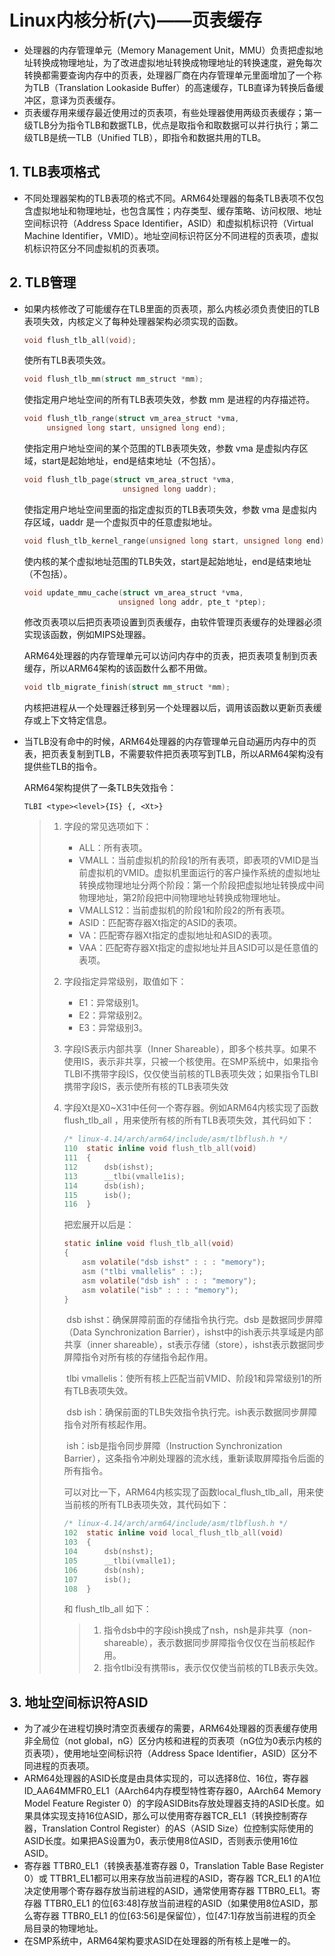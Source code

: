 # Linux内核分析(六)——页表缓存

- 处理器的内存管理单元（Memory Management Unit，MMU）负责把虚拟地址转换成物理地址，为了改进虚拟地址转换成物理地址的转换速度，避免每次转换都需要查询内存中的页表，处理器厂商在内存管理单元里面增加了一个称为TLB（Translation Lookaside Buffer）的高速缓存，TLB直译为转换后备缓冲区，意译为页表缓存。
- 页表缓存用来缓存最近使用过的页表项，有些处理器使用两级页表缓存；第一级TLB分为指令TLB和数据TLB，优点是取指令和取数据可以并行执行；第二级TLB是统一TLB（Unified TLB），即指令和数据共用的TLB。

## 1.  TLB表项格式

- 不同处理器架构的TLB表项的格式不同。ARM64处理器的每条TLB表项不仅包含虚拟地址和物理地址，也包含属性；内存类型、缓存策略、访问权限、地址空间标识符（Address Space Identifier，ASID）和虚拟机标识符（Virtual Machine Identifier，VMID）。地址空间标识符区分不同进程的页表项，虚拟机标识符区分不同虚拟机的页表项。

## 2. TLB管理

- 如果内核修改了可能缓存在TLB里面的页表项，那么内核必须负责使旧的TLB表项失效，内核定义了每种处理器架构必须实现的函数。

  ```c
  void flush_tlb_all(void);
  ```

  使所有TLB表项失效。

  ```c
  void flush_tlb_mm(struct mm_struct *mm);
  ```

  使指定用户地址空间的所有TLB表项失效，参数 mm 是进程的内存描述符。

  ```c
  void flush_tlb_range(struct vm_area_struct *vma,
       unsigned long start, unsigned long end);
  ```

  使指定用户地址空间的某个范围的TLB表项失效，参数 vma 是虚拟内存区域，start是起始地址，end是结束地址（不包括）。

  ```c
  void flush_tlb_page(struct vm_area_struct *vma,
     				    unsigned long uaddr);
  ```

  使指定用户地址空间里面的指定虚拟页的TLB表项失效，参数 vma 是虚拟内存区域，uaddr 是一个虚拟页中的任意虚拟地址。

  ```c
  void flush_tlb_kernel_range(unsigned long start, unsigned long end);
  ```

  使内核的某个虚拟地址范围的TLB失效，start是起始地址，end是结束地址（不包括）。

  ```c
  void update_mmu_cache(struct vm_area_struct *vma,
    				   unsigned long addr, pte_t *ptep);
  ```

  修改页表项以后把页表项设置到页表缓存，由软件管理页表缓存的处理器必须实现该函数，例如MIPS处理器。

  ARM64处理器的内存管理单元可以访问内存中的页表，把页表项复制到页表缓存，所以ARM64架构的该函数什么都不用做。

  ```c
  void tlb_migrate_finish(struct mm_struct *mm);
  ```

  内核把进程从一个处理器迁移到另一个处理器以后，调用该函数以更新页表缓存或上下文特定信息。

- 当TLB没有命中的时候，ARM64处理器的内存管理单元自动遍历内存中的页表，把页表复制到TLB，不需要软件把页表项写到TLB，所以ARM64架构没有提供些TLB的指令。 

  ARM64架构提供了一条TLB失效指令：

  ```
  TLBI <type><level>{IS} {, <Xt>}
  ```

  > 1. 字段<type>的常见选项如下：
  >    - ALL：所有表项。
  >    - VMALL：当前虚拟机的阶段1的所有表项，即表项的VMID是当前虚拟机的VMID。虚拟机里面运行的客户操作系统的虚拟地址转换成物理地址分两个阶段：第一个阶段把虚拟地址转换成中间物理地址，第2阶段把中间物理地址转换成物理地址。
  >    - VMALLS12：当前虚拟机的阶段1和阶段2的所有表项。
  >    - ASID：匹配寄存器Xt指定的ASID的表项。
  >    - VA：匹配寄存器Xt指定的虚拟地址和ASID的表项。
  >    - VAA：匹配寄存器Xt指定的虚拟地址并且ASID可以是任意值的表项。
  > 2. 字段<level>指定异常级别，取值如下：
  >    - E1：异常级别1。
  >    - E2：异常级别2。
  >    - E3：异常级别3。
  >
  > 3. 字段IS表示内部共享（Inner Shareable），即多个核共享。如果不使用IS，表示非共享，只被一个核使用。在SMP系统中，如果指令TLBI不携带字段IS，仅仅使当前核的TLB表项失效；如果指令TLBI携带字段IS，表示使所有核的TLB表项失效
  >
  > 4. 字段Xt是X0~X31中任何一个寄存器。例如ARM64内核实现了函数 flush_tlb_all ，用来使所有核的所有TLB表项失效，其代码如下：
  >
  >    ```c
  >    /* linux-4.14/arch/arm64/include/asm/tlbflush.h */
  >    110  static inline void flush_tlb_all(void)
  >    111  {
  >    112  	dsb(ishst);
  >    113  	__tlbi(vmalle1is);
  >    114  	dsb(ish);
  >    115  	isb();
  >    116  }
  >    ```
  >
  >    把宏展开以后是：
  >
  >    ```c
  >    static inline void flush_tlb_all(void)
  >    {
  >        asm volatile("dsb ishst" : : : "memory");
  >        asm ("tlbi vmallelis" : :);
  >        asm volatile("dsb ish" : : : "memory");
  >        asm volatile("isb" : : : "memory");
  >    }
  >    ```
  >
  >    ​        dsb ishst：确保屏障前面的存储指令执行完。dsb 是数据同步屏障（Data Synchronization Barrier），ishst中的ish表示共享域是内部共享（inner shareable），st表示存储（store），ishst表示数据同步屏障指令对所有核的存储指令起作用。
  >
  >    ​        tlbi vmallelis：使所有核上匹配当前VMID、阶段1和异常级别1的所有TLB表项失效。
  >
  >    ​         dsb ish：确保前面的TLB失效指令执行完。ish表示数据同步屏障指令对所有核起作用。
  >
  >    ​          ish：isb是指令同步屏障（Instruction Synchronization Barrier），这条指令冲刷处理器的流水线，重新读取屏障指令后面的所有指令。
  >
  >    ​         可以对比一下，ARM64内核实现了函数local_flush_tlb_all，用来使当前核的所有TLB表项失效，其代码如下：
  >
  >    ```c
  >    /* linux-4.14/arch/arm64/include/asm/tlbflush.h */
  >    102  static inline void local_flush_tlb_all(void)
  >    103  {
  >    104  	dsb(nshst);
  >    105  	__tlbi(vmalle1);
  >    106  	dsb(nsh);
  >    107  	isb();
  >    108  }
  >    ```
  >
  >    和 flush_tlb_all 如下：
  >
  >    > 1. 指令dsb中的字段ish换成了nsh，nsh是非共享（non-shareable），表示数据同步屏障指令仅仅在当前核起作用。
  >    > 2. 指令tlbi没有携带is，表示仅仅使当前核的TLB表示失效。



## 3. 地址空间标识符ASID

- 为了减少在进程切换时清空页表缓存的需要，ARM64处理器的页表缓存使用非全局位（not global，nG）区分内核和进程的页表项（nG位为0表示内核的页表项），使用地址空间标识符（Address Space Identifier，ASID）区分不同进程的页表项。
- ARM64处理器的ASID长度是由具体实现的，可以选择8位、16位，寄存器ID_AA64MMFR0_EL1（AArch64内存模型特性寄存器0，AArch64 Memory Model Feature Register 0）的字段ASIDBits存放处理器支持的ASID长度。如果具体实现支持16位ASID，那么可以使用寄存器TCR_EL1（转换控制寄存器，Translation Control Register）的AS（ASID Size）位控制实际使用的ASID长度。如果把AS设置为0，表示使用8位ASID，否则表示使用16位ASID。
- 寄存器 TTBR0_EL1（转换表基准寄存器 0，Translation Table Base Register 0）或 TTBR1_EL1都可以用来存放当前进程的ASID，寄存器 TCR_EL1 的A1位决定使用哪个寄存器存放当前进程的ASID，通常使用寄存器 TTBR0_EL1。寄存器 TTBR0_EL1 的位[63:48]存放当前进程的ASID（如果使用8位ASID，那么寄存器 TTBR0_EL1 的位[63:56]是保留位），位[47:1]存放当前进程的页全局目录的物理地址。
- 在SMP系统中，ARM64架构要求ASID在处理器的所有核上是唯一的。